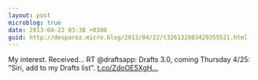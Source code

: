 ```yaml
---
layout: post
microblog: true
date: 2013-04-22 03:38 +0300
guid: http://desparoz.micro.blog/2013/04/22/t326132803429355521.html
---
```

My interest. Received… RT @draftsapp: Drafts 3.0, coming Thursday 4/25: "Siri, add to my Drafts list". [t.co/ZdoOE5XgH...](http://t.co/ZdoOE5XgHb)
